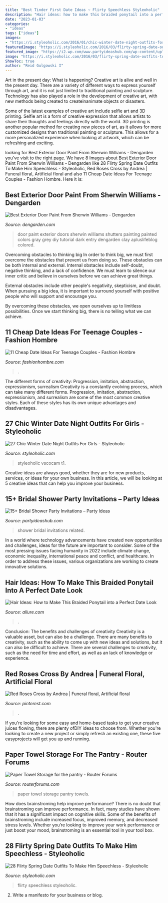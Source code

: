 ```yaml
---
title: "Best Tinder First Date Ideas ~ Flirty Speechless Styleoholic"
description: "Hair ideas: how to make this braided ponytail into a perfect date look"
date: "2023-01-03"
categories:
- "ideas"
tags: ["ideas"]
images:
- "https://i.styleoholic.com/2016/01/chic-winter-date-night-outfits-for-girls-19.jpg"
featuredImage: "https://i.styleoholic.com/2016/03/flirty-spring-date-outfits-to-make-him-speechless-2.jpg"
featured_image: "https://i2.wp.com/www.partyideashub.com/wp-content/uploads/2011/11/123.jpg"
image: "https://i.styleoholic.com/2016/03/flirty-spring-date-outfits-to-make-him-speechless-2.jpg"
ShowToc: true
author: "Reid Gulgowski I"
---
```



Art in the present day: What is happening?
Creative art is alive and well in the present day. There are a variety of different ways to express yourself through art, and it is not just limited to traditional painting and sculpture. Technology has also played a role in the development of creative art, with new methods being created to createinanimate objects or disasters. 

Some of the latest examples of creative art include selfie art and 3D printing. Selfie art is a form of creative expression that allows artists to share their thoughts and feelings directly with the world. 3D printing is another popular method for creating new pieces of art, as it allows for more customized designs than traditional painting or sculpture. This allows for a more personalized experience when looking at artwork, which can be refreshing and exciting.

	

		
looking for Best Exterior Door Paint From Sherwin Williams - Dengarden you've visit to the right page. We have 8 Images about Best Exterior Door Paint From Sherwin Williams - Dengarden like 28 Flirty Spring Date Outfits To Make Him Speechless - Styleoholic, Red Roses Cross by Andrea | Funeral floral, Artificial floral and also 11 Cheap Date Ideas For Teenage Couples - Fashion Hombre. Here it is:
		
    
## Best Exterior Door Paint From Sherwin Williams - Dengarden

<img loading=lazy src="https://images.saymedia-content.com/.image/t_share/MTc0MzU1NDcxOTEyOTM2ODA4/best-exterior-door-paint-from-sherwin-williams.jpg" onerror="this.onerror=null;this.src='https://tse4.mm.bing.net/th?id=OIP.4kqdK8EPg0MHu7R2al7LWAHaLH&amp;pid=15.1';" alt="Best Exterior Door Paint From Sherwin Williams - Dengarden">

_Source: dengarden.com_

>door paint exterior doors sherwin williams shutters painting painted colors gray grey diy tutorial dark entry dengarden clay apluslifeblog colored. 

	

Overcoming obstacles to thinking big
In order to think big, we must first overcome the obstacles that prevent us from doing so. These obstacles can be both internal and external.
Internal obstacles include self-doubt, negative thinking, and a lack of confidence. We must learn to silence our inner critic and believe in ourselves before we can achieve great things.

External obstacles include other people's negativity, skepticism, and doubt. When pursuing a big idea, it is important to surround yourself with positive people who will support and encourage you.

By overcoming these obstacles, we open ourselves up to limitless possibilities. Once we start thinking big, there is no telling what we can achieve.

    
## 11 Cheap Date Ideas For Teenage Couples - Fashion Hombre

<img loading=lazy src="http://www.fashionhombre.com/wp-content/uploads/2019/07/Cheap-Date-Ideas-For-Teenage-Couples-12.jpg" onerror="this.onerror=null;this.src='https://tse1.mm.bing.net/th?id=OIP.AE3VY-rYFm412m48O3htBAHaLH&amp;pid=15.1';" alt="11 Cheap Date Ideas For Teenage Couples - Fashion Hombre">

_Source: fashionhombre.com_

>. 

	

The different forms of creativity: Progression, imitation, abstraction, expressionism, surrealism
Creativity is a constantly evolving process, which can take many different forms. Progression, imitation, abstraction, expressionism, and surrealism are some of the most common creative styles. Each of these styles has its own unique advantages and disadvantages.

    
## 27 Chic Winter Date Night Outfits For Girls - Styleoholic

<img loading=lazy src="https://i.styleoholic.com/2016/01/chic-winter-date-night-outfits-for-girls-19.jpg" onerror="this.onerror=null;this.src='https://tse4.mm.bing.net/th?id=OIP.4j5dem2kwDXHHJCJ6rpjVgHaLH&amp;pid=15.1';" alt="27 Chic Winter Date Night Outfits For Girls - Styleoholic">

_Source: styleoholic.com_

>styleoholic vscocam t1. 

	

Creative ideas are always good, whether they are for new products, services, or ideas for your own business. In this article, we will be looking at 5 creative ideas that can help you improve your business.

    
## 15+ Bridal Shower Party Invitations – Party Ideas

<img loading=lazy src="https://i2.wp.com/www.partyideashub.com/wp-content/uploads/2011/11/123.jpg" onerror="this.onerror=null;this.src='https://tse3.mm.bing.net/th?id=OIP.fxc65zAzd9SuONPsOySB9wHaKX&amp;pid=15.1';" alt="15+ Bridal Shower Party Invitations – Party Ideas">

_Source: partyideashub.com_

>shower bridal invitations related. 

	

In a world where technology advancements have created new opportunities and challenges, ideas for the future are important to consider. Some of the most pressing issues facing humanity in 2022 include climate change, economic inequality, international peace and conflict, and healthcare. In order to address these issues, various organizations are working to create innovative solutions.

    
## Hair Ideas: How To Make This Braided Ponytail Into A Perfect Date Look

<img loading=lazy src="https://media.allure.com/photos/57719b742554df47220a59a5/3:4/w_767/beauty-trends-blogs-daily-beauty-reporter-hair-sip-braid.jpg" onerror="this.onerror=null;this.src='https://tse4.mm.bing.net/th?id=OIP.auOjOD73U0RF78GvXTRloAHaJ4&amp;pid=15.1';" alt="Hair Ideas: How to Make This Braided Ponytail into a Perfect Date Look">

_Source: allure.com_

>. 

	

Conclusion: The benefits and challenges of creativity
Creativity is a valuable asset, but can also be a challenge. There are many benefits to creativity, such as the ability to come up with new ideas and solutions, but it can also be difficult to achieve. There are several challenges to creativity, such as the need for time and effort, as well as an lack of knowledge or experience.

    
## Red Roses Cross By Andrea | Funeral Floral, Artificial Floral

<img loading=lazy src="https://i.pinimg.com/originals/74/7f/72/747f72bff7c60877dc1d993ff70a3554.jpg" onerror="this.onerror=null;this.src='https://tse1.mm.bing.net/th?id=OIP.nKTa34AJeKbe2E5ZusWRiAHaKF&amp;pid=15.1';" alt="Red Roses Cross by Andrea | Funeral floral, Artificial floral">

_Source: pinterest.com_

>. 

	

If you're looking for some easy and home-based tasks to get your creative juices flowing, there are plenty ofDIY ideas to choose from. Whether you're looking to create a new project or simply refresh an existing one, these five easyprojects will get you up and running.

    
## Paper Towel Storage For The Pantry - Router Forums

<img loading=lazy src="http://www.routerforums.com/attachments/project-plans-how/161138d1446306823-paper-towel-storage-pantry-paper-towels.png" onerror="this.onerror=null;this.src='https://tse4.mm.bing.net/th?id=OIP.gLkOzyj8WeylHqhioBVghAAAAA&amp;pid=15.1';" alt="Paper Towel Storage for the pantry - Router Forums">

_Source: routerforums.com_

>paper towel storage pantry towels. 

	

How does brainstroming help improve performance?
There is no doubt that brainstroming can improve performance. In fact, many studies have shown that it has a significant impact on cognitive skills. Some of the benefits of brainstroming include increased focus, improved memory, and decreased stress levels. Whether you’re looking to improve your work performance or just boost your mood, brainstroming is an essential tool in your tool box.

    
## 28 Flirty Spring Date Outfits To Make Him Speechless - Styleoholic

<img loading=lazy src="https://i.styleoholic.com/2016/03/flirty-spring-date-outfits-to-make-him-speechless-2.jpg" onerror="this.onerror=null;this.src='https://tse1.mm.bing.net/th?id=OIP.5zI-cI6Q8kZVCicPn2PeLAHaLJ&amp;pid=15.1';" alt="28 Flirty Spring Date Outfits To Make Him Speechless - Styleoholic">

_Source: styleoholic.com_

>flirty speechless styleoholic. 

	

2. Write a manifesto for your business or blog.


